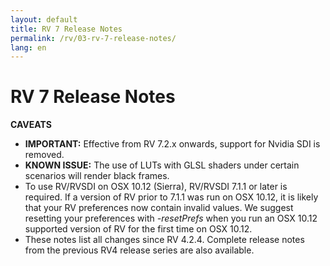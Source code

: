 ```yaml
---
layout: default
title: RV 7 Release Notes
permalink: /rv/03-rv-7-release-notes/
lang: en
---
```


# RV 7 Release Notes

**CAVEATS**

* **IMPORTANT:** Effective from RV 7.2.x onwards, support for Nvidia SDI is removed.
* **KNOWN ISSUE:** The use of LUTs with GLSL shaders under certain scenarios will render black frames.
* To use RV/RVSDI on OSX 10.12 (Sierra), RV/RVSDI 7.1.1 or later is required. If a version of RV prior to 7.1.1 was run on OSX 10.12, it is likely that your RV preferences now contain invalid values. We suggest resetting your preferences with *-resetPrefs* when you run an OSX 10.12 supported version of RV for the first time on OSX 10.12.
* These notes list all changes since RV 4.2.4. Complete release notes from the previous RV4 release series are also available.
